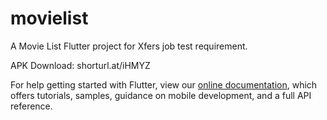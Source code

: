 # movielist

A Movie List Flutter project for Xfers job test requirement.

APK Download: shorturl.at/iHMYZ


For help getting started with Flutter, view our
[online documentation](https://flutter.dev/docs), which offers tutorials,
samples, guidance on mobile development, and a full API reference.
